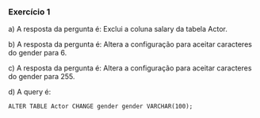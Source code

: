 ### Exercício 1
a) A resposta da pergunta é: Exclui a coluna salary da tabela Actor.

b) A resposta da pergunta é: Altera a configuração para aceitar caracteres do gender para 6.

c) A resposta da pergunta é: Altera a configuração para aceitar caracteres do gender para 255.

d) A query é:
```
ALTER TABLE Actor CHANGE gender gender VARCHAR(100);
```